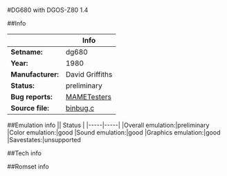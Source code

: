 #DG680 with DGOS-Z80 1.4

##Info

||Info|
|-----|-----|
|**Setname:**|dg680
|**Year:**|1980
|**Manufacturer:**|David Griffiths
|**Status:**|preliminary
|**Bug reports:**|[MAMETesters](http://mametesters.org/view_all_set.php?type=1&temporary=y&search=binbug.c)
|**Source file:**|[binbug.c](https://github.com/mamedev/mame/blob/master/src/mess/drivers/binbug.c)

##Emulation info
|| Status |
|-----|-----|
|Overall emulation:|preliminary
|Color emulation:|good
|Sound emulation:|good
|Graphics emulation:|good
|Savestates:|unsupported

##Tech info

##Romset info

<!--- START OF EDITED COMMENT DO NOT TOUCH TEXT ABOVE-->
